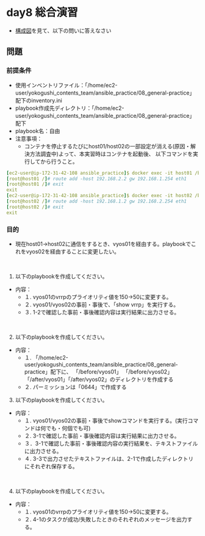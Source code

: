 
# day8 総合演習

- [構成図](https://docs.google.com/presentation/d/1Z5oyxRJH1G_lImkciK9mhdvWkzOOvG4Z/edit?usp=sharing&ouid=110508462132118985202&rtpof=true&sd=true)を見て、以下の問いに答えなさい

## 問題 

### 前提条件
- 使用インベントリファイル：「/home/ec2-user/yokogushi_contents_team/ansible_practice/08_general-practice」配下のinventory.ini
- playbook作成先ディレクトリ：「/home/ec2-user/yokogushi_contents_team/ansible_practice/08_general-practice」配下
- playbook名：自由
- 注意事項：
  - コンテナを停止するたびにhost01/host02の一部設定が消える(原因・解決方法調査中)よって、本実習時はコンテナを起動後、
    以下コマンドを実行してから行うこと。
```yaml
[ec2-user@ip-172-31-42-108 ansible_practice]$ docker exec -it host01 /bin/bash
[root@host01 /]# route add -host 192.168.2.2 gw 192.168.1.254 eth1
[root@host01 /]# exit
exit
[ec2-user@ip-172-31-42-108 ansible_practice]$ docker exec -it host02 /bin/bash
[root@host02 /]# route add -host 192.168.1.2 gw 192.168.2.254 eth1
[root@host02 /]# exit
exit
```


### 目的
- 現在host01→host02に通信をするとき、vyos01を経由する。playbookでこれをvyos02を経由することに変更したい。

<br>

1. 以下のplaybookを作成してください。
- 内容：
  - １. vyos01のvrrpのプライオリティ値を150→50に変更する。
  - ２. vyos01/vyos02の事前・事後で、「show vrrp」を実行する。
  - ３. 1-2で確認した事前・事後確認内容は実行結果に出力させる。
 
<br>

2. 以下のplaybookを作成してください。
- 内容：
  - １. 「/home/ec2-user/yokogushi_contents_team/ansible_practice/08_general-practice」配下に、
        「/before/vyos01」 「/before/vyos02」「/after/vyos01」「/after/vyos02」のディレクトリを作成する
  - ２. パーミッションは「0644」で作成する

3. 以下のplaybookを作成してください。
- 内容：
  - １. vyos01/vyos02の事前・事後でshowコマンドを実行する。(実行コマンドは何でも・何個でも可)
  - ２. 3-1で確認した事前・事後確認内容は実行結果に出力させる。
  - ３．3-1で確認した事前・事後確認内容の実行結果を、テキストファイルに出力させる。
  - ４. 3-3で出力させたテキストファイルは、2-1で作成したディレクトリにそれぞれ保存する。

<br>

4. 以下のplaybookを作成してください。
- 内容：
  - １. vyos01のvrrpのプライオリティ値を150→50に変更する。
  - ２. 4-1のタスクが成功/失敗したときのそれぞれのメッセージを出力する。
